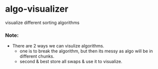 # algo-visualizer

visualize different sorting algorithms

### Note:

- There are 2 ways we can visulize algorithms.
  - one is to break the algorithm, but then its messy as algo will be in different chunks.
  - second & best store all swaps & use it to visualize.
